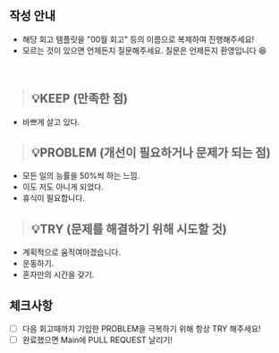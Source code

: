 ## 작성 안내
- 해당 회고 템플릿을 "00월 회고" 등의 이름으로 복제하여 진행해주세요!
- 모르는 것이 있으면 언제든지 질문해주세요. 질문은 언제든지 환영입니다 😆

<br>

> ## 💡KEEP (만족한 점)
- 바쁘게 살고 있다.


> ## 💡PROBLEM (개선이 필요하거나 문제가 되는 점)
- 모든 일의 능률을 50%씩 하는 느낌.
- 이도 저도 아니게 되었다.
- 휴식이 필요합니다.


> ## 💡TRY (문제를 해결하기 위해 시도할 것)
- 계획적으로 움직여야겠습니다.
- 운동하기.
- 혼자만의 시간을 갖기.


## 체크사항
- [ ] 다음 회고때까지 기입한 PROBLEM을 극복하기 위해 항상 TRY 해주세요!
- [ ] 완료했으면 Main에 PULL REQUEST 날리기!
